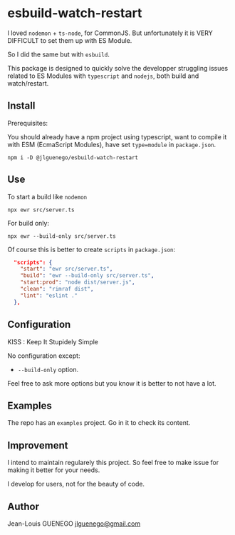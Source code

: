 # esbuild-watch-restart

I loved `nodemon` + `ts-node`, for CommonJS.
But unfortunately it is VERY DIFFICULT to set them up with ES Module.

So I did the same but with `esbuild`.

This package is designed to quickly solve the developper struggling issues related to ES Modules with `typescript` and `nodejs`, both build and watch/restart.

## Install

Prerequisites:

You should already have a npm project using typescript, want to compile it with ESM (EcmaScript Modules), have set `type=module` in `package.json`.

```
npm i -D @jlguenego/esbuild-watch-restart
```

## Use

To start a build like `nodemon`

```
npx ewr src/server.ts
```

For build only:

```
npx ewr --build-only src/server.ts
```

Of course this is better to create `scripts` in `package.json`:

```json
  "scripts": {
    "start": "ewr src/server.ts",
    "build": "ewr --build-only src/server.ts",
    "start:prod": "node dist/server.js",
    "clean": "rimraf dist",
    "lint": "eslint ."
  },
```

## Configuration

KISS : Keep It Stupidely Simple

No configuration except:

- `--build-only` option.

Feel free to ask more options but you know it is better to not have a lot.

## Examples

The repo has an `examples` project. Go in it to check its content.

## Improvement

I intend to maintain regularely this project. So feel free to make issue for making it better for your needs.

I develop for users, not for the beauty of code.

## Author

Jean-Louis GUENEGO <jlguenego@gmail.com>
